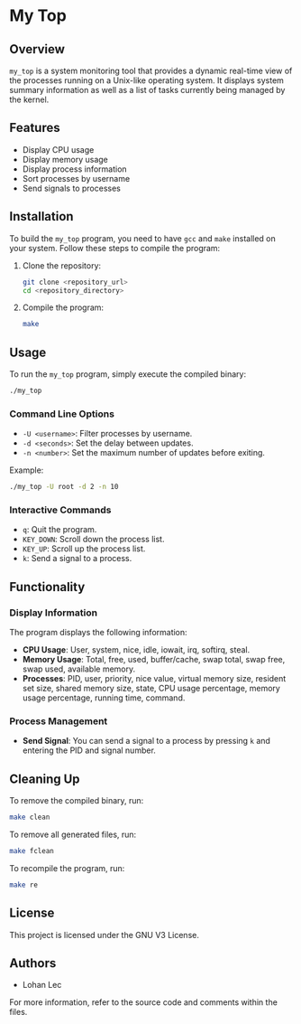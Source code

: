 # My Top

## Overview
`my_top` is a system monitoring tool that provides a dynamic real-time view of the processes running on a Unix-like operating system. It displays system summary information as well as a list of tasks currently being managed by the kernel.

## Features
- Display CPU usage
- Display memory usage
- Display process information
- Sort processes by username
- Send signals to processes

## Installation
To build the `my_top` program, you need to have `gcc` and `make` installed on your system. Follow these steps to compile the program:

1. Clone the repository:
    ```sh
    git clone <repository_url>
    cd <repository_directory>
    ```

2. Compile the program:
    ```sh
    make
    ```

## Usage
To run the `my_top` program, simply execute the compiled binary:
```sh
./my_top
```

### Command Line Options
- `-U <username>`: Filter processes by username.
- `-d <seconds>`: Set the delay between updates.
- `-n <number>`: Set the maximum number of updates before exiting.

Example:
```sh
./my_top -U root -d 2 -n 10
```

### Interactive Commands
- `q`: Quit the program.
- `KEY_DOWN`: Scroll down the process list.
- `KEY_UP`: Scroll up the process list.
- `k`: Send a signal to a process.

## Functionality
### Display Information
The program displays the following information:
- **CPU Usage**: User, system, nice, idle, iowait, irq, softirq, steal.
- **Memory Usage**: Total, free, used, buffer/cache, swap total, swap free, swap used, available memory.
- **Processes**: PID, user, priority, nice value, virtual memory size, resident set size, shared memory size, state, CPU usage percentage, memory usage percentage, running time, command.

### Process Management
- **Send Signal**: You can send a signal to a process by pressing `k` and entering the PID and signal number.

## Cleaning Up
To remove the compiled binary, run:
```sh
make clean
```

To remove all generated files, run:
```sh
make fclean
```

To recompile the program, run:
```sh
make re
```

## License
This project is licensed under the GNU V3 License.

## Authors
- Lohan Lec

For more information, refer to the source code and comments within the files.
